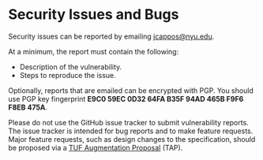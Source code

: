 # Security Issues and Bugs

Security issues can be reported by emailing jcappos@nyu.edu.

At a minimum, the report must contain the following:

* Description of the vulnerability.
* Steps to reproduce the issue.

Optionally, reports that are emailed can be encrypted with PGP. You should use PGP key fingerprint **E9C0 59EC 0D32 64FA B35F 94AD 465B F9F6 F8EB 475A**.

Please do not use the GitHub issue tracker to submit vulnerability reports. The issue tracker is intended for bug reports and to make feature requests. Major feature requests, such as design changes to the specification, should be proposed via a [TUF Augmentation Proposal](https://theupdateframework.github.io/specification/latest/#tuf-augmentation-proposal-tap-support) (TAP).
